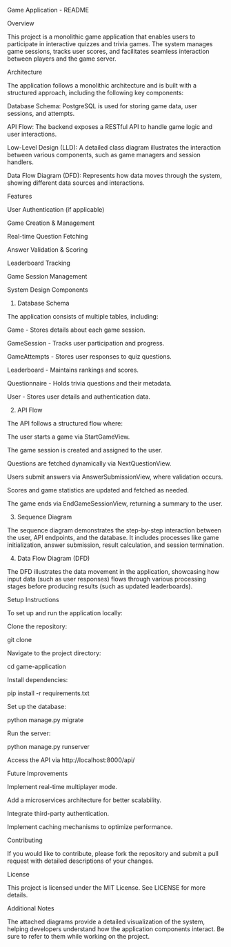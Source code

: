 Game Application - README

Overview

This project is a monolithic game application that enables users to participate in interactive quizzes and trivia games. The system manages game sessions, tracks user scores, and facilitates seamless interaction between players and the game server.

Architecture

The application follows a monolithic architecture and is built with a structured approach, including the following key components:

Database Schema: PostgreSQL is used for storing game data, user sessions, and attempts.

API Flow: The backend exposes a RESTful API to handle game logic and user interactions.

Low-Level Design (LLD): A detailed class diagram illustrates the interaction between various components, such as game managers and session handlers.

Data Flow Diagram (DFD): Represents how data moves through the system, showing different data sources and interactions.

Features

User Authentication (if applicable)

Game Creation & Management

Real-time Question Fetching

Answer Validation & Scoring

Leaderboard Tracking

Game Session Management

System Design Components

1. Database Schema

The application consists of multiple tables, including:

Game - Stores details about each game session.

GameSession - Tracks user participation and progress.

GameAttempts - Stores user responses to quiz questions.

Leaderboard - Maintains rankings and scores.

Questionnaire - Holds trivia questions and their metadata.

User - Stores user details and authentication data.

2. API Flow

The API follows a structured flow where:

The user starts a game via StartGameView.

The game session is created and assigned to the user.

Questions are fetched dynamically via NextQuestionView.

Users submit answers via AnswerSubmissionView, where validation occurs.

Scores and game statistics are updated and fetched as needed.

The game ends via EndGameSessionView, returning a summary to the user.

3. Sequence Diagram

The sequence diagram demonstrates the step-by-step interaction between the user, API endpoints, and the database. It includes processes like game initialization, answer submission, result calculation, and session termination.

4. Data Flow Diagram (DFD)

The DFD illustrates the data movement in the application, showcasing how input data (such as user responses) flows through various processing stages before producing results (such as updated leaderboards).

Setup Instructions

To set up and run the application locally:

Clone the repository:

git clone <repository-url>

Navigate to the project directory:

cd game-application

Install dependencies:

pip install -r requirements.txt

Set up the database:

python manage.py migrate

Run the server:

python manage.py runserver

Access the API via http://localhost:8000/api/

Future Improvements

Implement real-time multiplayer mode.

Add a microservices architecture for better scalability.

Integrate third-party authentication.

Implement caching mechanisms to optimize performance.

Contributing

If you would like to contribute, please fork the repository and submit a pull request with detailed descriptions of your changes.

License

This project is licensed under the MIT License. See LICENSE for more details.

Additional Notes

The attached diagrams provide a detailed visualization of the system, helping developers understand how the application components interact. Be sure to refer to them while working on the project.

